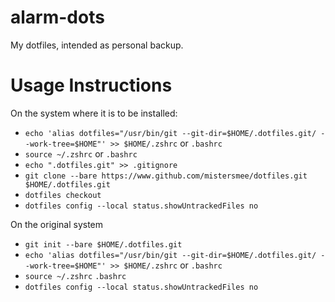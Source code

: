 # alarm-dots

My dotfiles, intended as personal backup.


# Usage Instructions

On the system where it is to be installed:

+ `echo 'alias dotfiles="/usr/bin/git --git-dir=$HOME/.dotfiles.git/ --work-tree=$HOME"' >> $HOME/.zshrc` or `.bashrc`
+ `source ~/.zshrc` or `.bashrc`
+ `echo ".dotfiles.git" >> .gitignore`
+ `git clone --bare https://www.github.com/mistersmee/dotfiles.git $HOME/.dotfiles.git`
+ `dotfiles checkout`
+ `dotfiles config --local status.showUntrackedFiles no`

On the original system

+ `git init --bare $HOME/.dotfiles.git`
+ `echo 'alias dotfiles="/usr/bin/git --git-dir=$HOME/.dotfiles.git/ --work-tree=$HOME"' >> $HOME/.zshrc` or `.bashrc`
+ `source ~/.zshrc` `.bashrc`
+ `dotfiles config --local status.showUntrackedFiles no`
